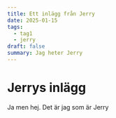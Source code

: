 ```yaml
---
title: Ett inlägg från Jerry
date: 2025-01-15
tags:
  - tag1
  - jerry
draft: false
summary: Jag heter Jerry
---
```


# Jerrys inlägg

Ja men hej. Det är jag som är Jerry

